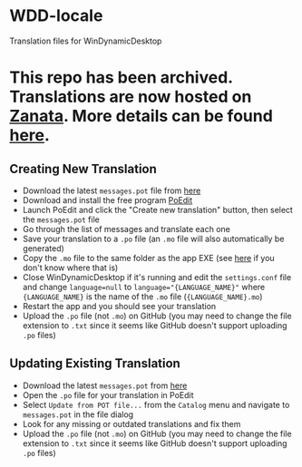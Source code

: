 # WDD-locale
Translation files for WinDynamicDesktop

# This repo has been archived. Translations are now hosted on [Zanata](https://translate.zanata.org/project/view/windynamicdesktop). More details can be found [here](https://github.com/t1m0thyj/WinDynamicDesktop/wiki/Translating-the-app).

## Creating New Translation

* Download the latest `messages.pot` file from [here](https://github.com/t1m0thyj/WDD-locale/blob/master/messages.pot)
* Download and install the free program [PoEdit](https://poedit.net/)
* Launch PoEdit and click the "Create new translation" button, then select the `messages.pot` file
* Go through the list of messages and translate each one
* Save your translation to a `.po` file (an `.mo` file will also automatically be generated)
* Copy the `.mo` file to the same folder as the app EXE (see [here](https://github.com/t1m0thyj/WinDynamicDesktop/wiki/Troubleshooting#finding-where-app-is-installed) if you don't know where that is)
* Close WinDynamicDesktop if it's running and edit the `settings.conf` file and change `language=null` to `language="{LANGUAGE_NAME}"` where `{LANGUAGE_NAME}` is the name of the `.mo` file (`{LANGUAGE_NAME}.mo`)
* Restart the app and you should see your translation
* Upload the `.po` file (not `.mo`) on GitHub (you may need to change the file extension to `.txt` since it seems like GitHub doesn't support uploading `.po` files)

## Updating Existing Translation

* Download the latest `messages.pot` from [here](https://github.com/t1m0thyj/WDD-locale/blob/master/messages.pot)
* Open the `.po` file for your translation in PoEdit
* Select `Update from POT file...` from the `Catalog` menu and navigate to `messages.pot` in the file dialog
* Look for any missing or outdated translations and fix them
* Upload the `.po` file (not `.mo`) on GitHub (you may need to change the file extension to `.txt` since it seems like GitHub doesn't support uploading `.po` files)
